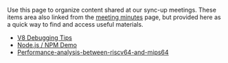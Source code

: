 Use this page to organize content shared at our sync-up meetings. These items area also linked from the [meeting minutes](Sync-up-meeting-minutes) page, but provided here as a quick way to find and access useful materials.

* [V8 Debugging Tips](https://github.com/v8-riscv/v8/wiki/media/Debugging.pptx)
* [Node.js / NPM Demo](https://github.com/v8-riscv/v8/wiki/media/node-npm.m4v)
* [Performance-analysis-between-riscv64-and-mips64](https://github.com/v8-riscv/v8/wiki/media/Performance-analysis-between-riscv64-and-mips64)